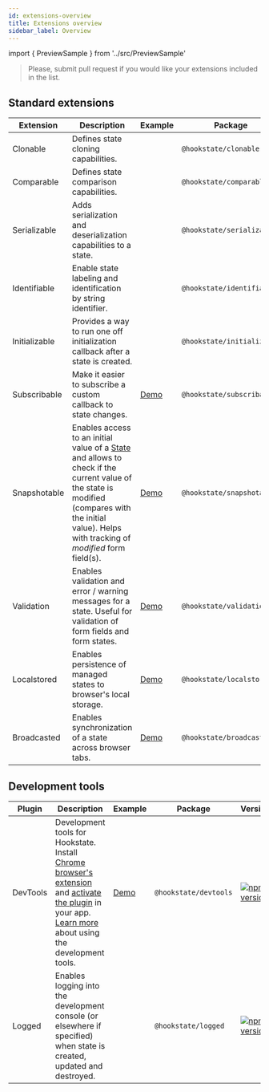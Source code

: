 ```yaml
---
id: extensions-overview
title: Extensions overview
sidebar_label: Overview
---
```


import { PreviewSample } from '../src/PreviewSample'

> Please, submit pull request if you would like your extensions included in the list.

## Standard extensions

Extension | Description | Example | Package | Version
-|-|-|-|-
Clonable | Defines state cloning capabilities. |  | `@hookstate/clonable` | [![npm version](https://img.shields.io/npm/v/@hookstate/clonable.svg?maxAge=300&label=version&colorB=007ec6)](https://www.npmjs.com/package/@hookstate/clonable)
Comparable | Defines state comparison capabilities. |  | `@hookstate/comparable` | [![npm version](https://img.shields.io/npm/v/@hookstate/comparable.svg?maxAge=300&label=version&colorB=007ec6)](https://www.npmjs.com/package/@hookstate/comparable)
Serializable | Adds serialization and deserialization capabilities to a state. |  | `@hookstate/serializable` | [![npm version](https://img.shields.io/npm/v/@hookstate/serializable.svg?maxAge=300&label=version&colorB=007ec6)](https://www.npmjs.com/package/@hookstate/serializable)
Identifiable | Enable state labeling and identification by string identifier. |  | `@hookstate/identifiable` | [![npm version](https://img.shields.io/npm/v/@hookstate/identifiable.svg?maxAge=300&label=version&colorB=007ec6)](https://www.npmjs.com/package/@hookstate/identifiable)
Initializable | Provides a way to run one off initialization callback after a state is created. |  | `@hookstate/initializable` | [![npm version](https://img.shields.io/npm/v/@hookstate/initializable.svg?maxAge=300&label=version&colorB=007ec6)](https://www.npmjs.com/package/@hookstate/initializable)
Subscribable | Make it easier to subscribe a custom callback to state changes. | [Demo](./extensions-subscribable) | `@hookstate/subscribable` | [![npm version](https://img.shields.io/npm/v/@hookstate/subscribable.svg?maxAge=300&label=version&colorB=007ec6)](https://www.npmjs.com/package/@hookstate/subscribable)
Snapshotable | Enables access to an initial value of a [State](typedoc-hookstate-core#state) and allows to check if the current value of the state is modified (compares with the initial value). Helps with tracking of *modified* form field(s). | [Demo](./extensions-snapshotable) | `@hookstate/snapshotable` | [![npm version](https://img.shields.io/npm/v/@hookstate/snapshotable.svg?maxAge=300&label=version&colorB=007ec6)](https://www.npmjs.com/package/@hookstate/snapshotable)
Validation | Enables validation and error / warning messages for a state. Useful for validation of form fields and form states. | [Demo](./extensions-validation) | `@hookstate/validation` | [![npm version](https://img.shields.io/npm/v/@hookstate/validation.svg?maxAge=300&label=version&colorB=007ec6)](https://www.npmjs.com/package/@hookstate/validation)
Localstored | Enables persistence of managed states to browser's local storage. | [Demo](./extensions-localstored) | `@hookstate/localstored` | [![npm version](https://img.shields.io/npm/v/@hookstate/localstored.svg?maxAge=300&label=version&colorB=007ec6)](https://www.npmjs.com/package/@hookstate/localstored)
Broadcasted | Enables synchronization of a state across browser tabs. | [Demo](./extensions-broadcasted) | `@hookstate/broadcasted` | [![npm version](https://img.shields.io/npm/v/@hookstate/broadcasted.svg?maxAge=300&label=version&colorB=007ec6)](https://www.npmjs.com/package/@hookstate/broadcasted)

## Development tools

Plugin | Description | Example | Package | Version
-|-|-|-|-
DevTools | Development tools for Hookstate. Install [Chrome browser's extension](https://chrome.google.com/webstore/detail/redux-devtools/lmhkpmbekcpmknklioeibfkpmmfibljd?hl=en) and [activate the plugin](./devtools) in your app. [Learn more](./devtools) about using the development tools. | [Demo](https://github.com/avkonst/hookstate/tree/master/docs/demos/todolist) | `@hookstate/devtools` | [![npm version](https://img.shields.io/npm/v/@hookstate/devtools.svg?maxAge=300&label=version&colorB=007ec6)](https://www.npmjs.com/package/@hookstate/devtools)
Logged | Enables logging into the development console (or elsewhere if specified) when state is created, updated and destroyed. |  | `@hookstate/logged` | [![npm version](https://img.shields.io/npm/v/@hookstate/logged.svg?maxAge=300&label=version&colorB=007ec6)](https://www.npmjs.com/package/@hookstate/logged)
